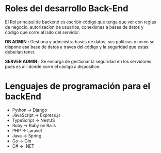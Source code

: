 # Roles del desarrollo **Back-End**

El Rol principal de backend es escribir código que tenga que ver con reglas de negocio, autorizacion de usuarios, conexiones a bases de datos y código que corre al lado del servidor.

**DB ADMIN :** Gestiona y administra bases de datos, sus políticas y como se dispone esa base de datos a traves del código y la seguridad que estas deberían tener.

**SERVER ADMIN :** Se encarga de gestionar la seguridad en los servidores pues es allí donde corre el código a disposition.

# Lenguajes de programación para el backEnd

- Python → Django
- JavaScript → Express.js
- TypeScript → NestJS
- Ruby → Ruby on Rails
- PHP → Laravel
- Java → Spring
- Go → Gin
- C# → .NET
